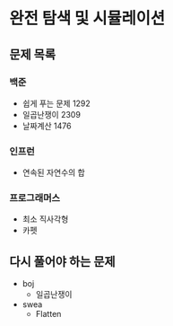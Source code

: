 # 완전 탐색 및 시뮬레이션
## 문제 목록
### 백준
- 쉽게 푸는 문제 1292
- 일곱난쟁이 2309
- 날짜계산 1476
### 인프런
- 연속된 자연수의 합
### 프로그래머스
- 최소 직사각형
- 카펫

## 다시 풀어야 하는 문제
- boj
  - 일곱난쟁이
- swea
  - Flatten